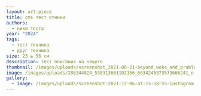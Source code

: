 ```yaml
---
layout: art-piece
title: cms тест отники
authors:
  - ники теста
year: "2024"
tags:
  - тест техника
  - друг техника
size: 23 ь 56 см
description: тест описания на нещото
thumbnail: /images/uploads/screenshot_2021-08-21-beyond_woke_and_problematic-posts-facebook.png
image: /images/uploads/286344824_538313661102156_6634246873579666241_n.jpg
gallery:
  - image: /images/uploads/screenshot-2021-12-06-at-15-58-55-instagram.png
---
```

